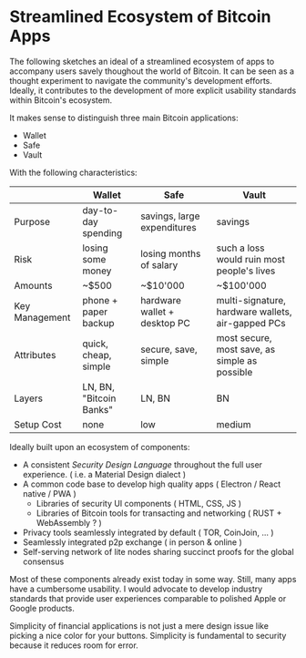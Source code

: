 # Streamlined Ecosystem of Bitcoin Apps

The following sketches an ideal of a streamlined ecosystem of apps to accompany users savely thoughout the world of Bitcoin.
It can be seen as a thought experiment to navigate the community's development efforts. Ideally, it contributes to the development of more explicit usability standards within Bitcoin's ecosystem.

It makes sense to distinguish three main Bitcoin applications:
- Wallet
- Safe
- Vault

With the following characteristics:

|                | Wallet                  | Safe                         | Vault                                             |
|----------------|-------------------------|------------------------------|---------------------------------------------------|
| Purpose        | day-to-day spending     | savings, large expenditures  | savings                                           |
| Risk           | losing some money       | losing months of salary      | such a loss would ruin most people's lives        |
| Amounts        | ~$500                   | ~$10'000                     | ~$100'000                                         |
| Key Management | phone + paper backup    | hardware wallet + desktop PC | multi-signature, hardware wallets, air-gapped PCs |
| Attributes     | quick, cheap, simple    | secure, save, simple         | most secure, most save, as simple as possible     |
| Layers         | LN, BN, "Bitcoin Banks" | LN, BN                       | BN                                                |
| Setup Cost     | none                    | low                          | medium                                            |


Ideally built upon an ecosystem of components: 
- A consistent *Security Design Language* throughout the full user experience. ( i.e. a Material Design dialect )
- A common code base to develop high quality apps ( Electron / React native / PWA  )
  - Libraries of security UI components ( HTML, CSS, JS )
  - Libraries of Bitcoin tools for transacting and networking ( RUST + WebAssembly ? )
- Privacy tools seamlessly integrated by default ( TOR, CoinJoin, ... )
- Seamlessly integrated p2p exchange ( in person & online )
- Self-serving network of lite nodes sharing succinct proofs for the global consensus

Most of these components already exist today in some way. Still, many apps have a cumbersome usability. 
I would advocate to develop industry standards that provide user experiences comparable to polished Apple or Google products.

Simplicity of financial applications is not just a mere design issue like picking a nice color for your buttons. 
Simplicity is fundamental to security because it reduces room for error. 
